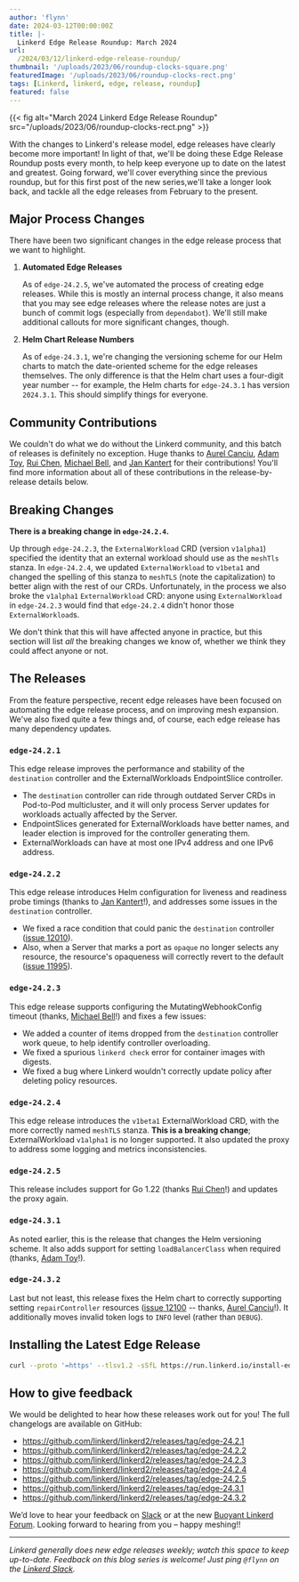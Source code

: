 ```yaml
---
author: 'flynn'
date: 2024-03-12T00:00:00Z
title: |-
  Linkerd Edge Release Roundup: March 2024
url:
  /2024/03/12/linkerd-edge-release-roundup/
thumbnail: '/uploads/2023/06/roundup-clocks-square.png'
featuredImage: '/uploads/2023/06/roundup-clocks-rect.png'
tags: [Linkerd, linkerd, edge, release, roundup]
featured: false
---
```


{{< fig
  alt="March 2024 Linkerd Edge Release Roundup"
  src="/uploads/2023/06/roundup-clocks-rect.png" >}}

With the changes to Linkerd's release model, edge releases have clearly become
more important! In light of that, we'll be doing these Edge Release Roundup
posts every month, to help keep everyone up to date on the latest and
greatest. Going forward, we'll cover everything since the previous roundup,
but for this first post of the new series,we'll take a longer look back, and
tackle all the edge releases from February to the present.

## Major Process Changes

There have been two significant changes in the edge release process that we
want to highlight.

1. **Automated Edge Releases**

   As of `edge-24.2.5`, we've automated the process of creating edge releases.
   While this is mostly an internal process change, it also means that you may
   see edge releases where the release notes are just a bunch of commit logs
   (especially from `dependabot`). We'll still make additional callouts for
   more significant changes, though.

2. **Helm Chart Release Numbers**

   As of `edge-24.3.1`, we're changing the versioning scheme for our Helm
   charts to match the date-oriented scheme for the edge releases themselves.
   The only difference is that the Helm chart uses a four-digit year number --
   for example, the Helm charts for `edge-24.3.1` has version `2024.3.1`. This
   should simplify things for everyone.

## Community Contributions

We couldn't do what we do without the Linkerd community, and this batch of
releases is definitely no exception. Huge thanks to [Aurel Canciu], [Adam
Toy], [Rui Chen], [Michael Bell], and [Jan Kantert] for their contributions!
You'll find more information about all of these contributions in the
release-by-release details below.

[Aurel Canciu]:https://github.com/relu
[Adam Toy]:https://github.com/atoy3731
[Rui Chen]:https://github.com/chenrui333
[Michael Bell]:https://github.com/mikebell90
[Jan Kantert]:https://github.com/jan-kantert

## Breaking Changes

**There is a breaking change in `edge-24.2.4`.**

Up through `edge-24.2.3`, the `ExternalWorkload` CRD (version `v1alpha1`)
specified the identity that an external workload should use as the `meshTls`
stanza. In `edge-24.2.4`, we updated `ExternalWorkload` to `v1beta1` and
changed the spelling of this stanza to `meshTLS` (note the capitalization) to
better align with the rest of our CRDs. Unfortunately, in the process we also
broke the `v1alpha1` `ExternalWorkload` CRD: anyone using `ExternalWorkload`
in `edge-24.2.3` would find that `edge-24.2.4` didn't honor those
`ExternalWorkload`s.

We don't think that this will have affected anyone in practice, but this
section will list _all_ the breaking changes we know of, whether we think they
could affect anyone or not.

## The Releases

From the feature perspective, recent edge releases have been focused on
automating the edge release process, and on improving mesh expansion. We've
also fixed quite a few things and, of course, each edge release has many
dependency updates.

### `edge-24.2.1`

This edge release improves the performance and stability of the `destination`
controller and the ExternalWorkloads EndpointSlice controller.

- The `destination` controller can ride through outdated Server CRDs in
  Pod-to-Pod multicluster, and it will only
  process Server updates for workloads actually affected by the Server.
- EndpointSlices generated for ExternalWorkloads have better names, and leader
  election is improved for the controller generating them.
- ExternalWorkloads can have at most one IPv4 address and one IPv6 address.

### `edge-24.2.2`

This edge release introduces Helm configuration for liveness and readiness
probe timings (thanks to [Jan Kantert]!), and addresses some issues in the
`destination` controller.

- We fixed a race condition that could panic the `destination` controller
  ([issue 12010](https://github.com/linkerd/linkerd2/issues/12010)).
- Also, when a Server that marks a port as `opaque` no longer selects any
  resource, the resource's opaqueness will correctly revert to the default
  ([issue 11995](https://github.com/linkerd/linkerd2/issues/11995)).

### `edge-24.2.3`

This edge release supports configuring the MutatingWebhookConfig timeout
(thanks, [Michael Bell]!) and fixes a few issues:

- We added a counter of items dropped from the `destination` controller work
  queue, to help identify controller overloading.
- We fixed a spurious `linkerd check` error for container images with digests.
- We fixed a bug where Linkerd wouldn't correctly update policy after deleting
  policy resources.

### `edge-24.2.4`

This edge release introduces the `v1beta1` ExternalWorkload CRD, with the more
correctly named `meshTLS` stanza. **This is a breaking change**;
ExternalWorkload `v1alpha1` is no longer supported. It also updated the proxy
to address some logging and metrics inconsistencies.

### `edge-24.2.5`

This release includes support for Go 1.22 (thanks [Rui Chen]!) and updates the
proxy again.

### `edge-24.3.1`

As noted earlier, this is the release that changes the Helm versioning scheme.
It also adds support for setting `loadBalancerClass` when required (thanks,
[Adam Toy]!).

### `edge-24.3.2`

Last but not least, this release fixes the Helm chart to correctly supporting
setting `repairController` resources ([issue
12100](https://github.com/linkerd/linkerd2/issues/12100) -- thanks, [Aurel
Canciu]!). It additionally moves invalid token logs to `INFO` level (rather
than `DEBUG`).

## Installing the Latest Edge Release

```bash
curl --proto '=https' --tlsv1.2 -sSfL https://run.linkerd.io/install-edge | sh
```

## How to give feedback

We would be delighted to hear how these releases work out for you! The full
changelogs are available on GitHub:

- <https://github.com/linkerd/linkerd2/releases/tag/edge-24.2.1>
- <https://github.com/linkerd/linkerd2/releases/tag/edge-24.2.2>
- <https://github.com/linkerd/linkerd2/releases/tag/edge-24.2.3>
- <https://github.com/linkerd/linkerd2/releases/tag/edge-24.2.4>
- <https://github.com/linkerd/linkerd2/releases/tag/edge-24.2.5>
- <https://github.com/linkerd/linkerd2/releases/tag/edge-24.3.1>
- <https://github.com/linkerd/linkerd2/releases/tag/edge-24.3.2>

We’d love to hear your feedback on [Slack](https://slack.linkerd.io) or at the
new [Buoyant Linkerd Forum](https://linkerd.buoyant.io). Looking forward to
hearing from you – happy meshing!!

----

_Linkerd generally does new edge releases weekly; watch this space to keep
up-to-date. Feedback on this blog series is welcome! Just ping `@flynn` on the
[Linkerd Slack](https://slack.linkerd.io)._
